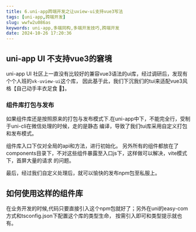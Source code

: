 ```yaml
---
title: 6.uni-app跨端开发之让uview-ui支持vue3写法
tags: [uni-app,跨端开发]
slug: wwfw2u086as
keywords: uni-app,多端同构,多端开发技巧,跨端开发
date: 2024-10-26 17:20:36
---
```



## uni-app UI 不支持vue3的窘境

uni-app UI 社区上一直没有比较好的兼容vue3语法的ui库，经过调研后，发现有个个人班的`vk-uview-ui`这个库，
因此基于此，我们下沉我们的tui来适配vue3风格【自己动手丰衣足食 🤒】。

### 组件库打包与发布

如果组件库还是按照原来的打包与发布模式下.在uni-app中下，不能完全行，受制于uni-cli在微信处理的时候，走的是静态
编译，导致了我们tui库采用自定义打包和发布模式。 

组件库入口下仅对全局的api和方法，进行初始化。
另外所有的组件都放在了components目录下，不对这些组件暴露至入口js下，这样做可以解决，vite模式下，首屏大量的请求
的问题。


最后，经过我们自定义处理后，就可以愉快的发布npm包至私服上。


## 如何使用这样的组件库

在业务开发的时候,代码只要直接引入这个npm包就好了；另外在uni的easy-com方式和tsconfig.json下配置这个库的类型生命，
按需引入即可和类型提示就也有。




